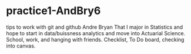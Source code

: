 # practice1-AndBry6
tips to work with git and github
Andre Bryan
That I major in Statistics and hope to start in data/buissness analytics and move into Actuarial Science.
School, work, and hanging with friends.
Checklist, To Do board, checking into canvas.
